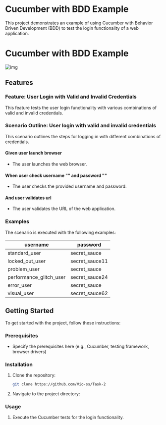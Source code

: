 # Cucumber with BDD Example

This project demonstrates an example of using Cucumber with Behavior Driven Development (BDD) to test the login functionality of a web application.

# Cucumber with BDD Example

![img](https://github.com/Vio-ss/Task-2/assets/77194486/62a0cddd-df7b-4fee-8760-0f973dafa9a8)

## Features

### Feature: User Login with Valid and Invalid Credentials

This feature tests the user login functionality with various combinations of valid and invalid credentials.

### Scenario Outline: User login with valid and invalid credentials

This scenario outlines the steps for logging in with different combinations of credentials.

#### Given user launch browser

- The user launches the web browser.

#### When user check username "<username>" and password "<password>"

- The user checks the provided username and password.

#### And user validates url

- The user validates the URL of the web application.

### Examples

The scenario is executed with the following examples:

| username          | password     | 
|-------------------|--------------| 
| standard_user     | secret_sauce | 
| locked_out_user   | secret_sauce11 | 
| problem_user      | secret_sauce |
| performance_glitch_user | secret_sauce24 | 
| error_user        | secret_sauce | 
| visual_user       | secret_sauce62 | 

## Getting Started

To get started with the project, follow these instructions:

### Prerequisites

- Specify the prerequisites here (e.g., Cucumber, testing framework, browser drivers)

### Installation

1. Clone the repository:

    ```bash
    git clone https://github.com/Vio-ss/Task-2
    ```

2. Navigate to the project directory:

### Usage

1. Execute the Cucumber tests for the login functionality.
